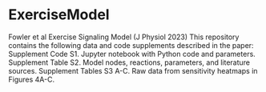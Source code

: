 # ExerciseModel
Fowler et al Exercise Signaling Model (J Physiol 2023)
This repository contains the following data and code supplements described in the paper:
Supplement Code S1. Jupyter notebook with Python code and parameters. 
Supplement Table S2. Model nodes, reactions, parameters, and literature sources. 
Supplement Tables S3 A-C. Raw data from sensitivity heatmaps in Figures 4A-C.
